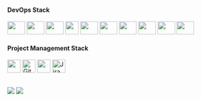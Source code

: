 
#### DevOps Stack
<div style="display: inline_block">
  <img height="30" width="40" src="https://www.vectorlogo.zone/logos/amazon_aws/amazon_aws-icon.svg">
  <img height="30" width="40" src="https://www.vectorlogo.zone/logos/microsoft_azure/microsoft_azure-icon.svg">
  <img height="30" width="40" src="https://www.vectorlogo.zone/logos/ansible/ansible-icon.svg">
  <img height="30" width="30" src="https://www.vectorlogo.zone/logos/terraformio/terraformio-icon.svg">
  <img height="30" width="40" src="https://www.vectorlogo.zone/logos/docker/docker-icon.svg">
  <img height="30" width="40" src="https://www.vectorlogo.zone/logos/kubernetes/kubernetes-icon.svg">
  <img height="30" width="40" src="https://www.vectorlogo.zone/logos/argoprojio/argoprojio-icon.svg">
  <img height="30" width="40" src="https://www.vectorlogo.zone/logos/prometheusio/prometheusio-icon.svg">
  <img height="30" width="40" src="https://www.vectorlogo.zone/logos/grafana/grafana-icon.svg">
  <img height="30" width="40" src="https://www.vectorlogo.zone/logos/newrelic/newrelic-icon.svg">
</div>

#### Project Management Stack
<div style="display: inline_block">
  <img height="30" width="30" src="https://www.vectorlogo.zone/logos/git-scm/git-scm-icon.svg">
  <img alt="Github" height="30" width="30" src="https://www.vectorlogo.zone/logos/github/github-tile.svg">
  <img height="30" width="30" src="https://www.vectorlogo.zone/logos/gitlab/gitlab-icon.svg">
  <img alt="Jira" height="30" width="30" src="https://www.vectorlogo.zone/logos/atlassian_jira/atlassian_jira-icon.svg">
</div>

##
<div>
  <a href="https://www.linkedin.com/in/robertoricardo/"><img src="https://img.shields.io/badge/LinkedIn-0077B5?style=for-the-badge&logo=linkedin&logoColor=white"></a>
  <a href="mailto:roberto.ricardo@outlook.com"><img src="https://img.shields.io/badge/Microsoft_Outlook-0078D4?style=for-the-badge&logo=microsoft-outlook&logoColor=white"></a>
</div>


